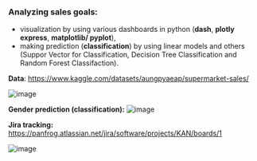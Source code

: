 ### Analyzing sales goals:
- visualization by using various dashboards in python (**dash**, **plotly express**, **matplotlib/ pyplot**),
- making prediction (**classification**) by using linear models and others (Suppor Vector for Classification, Decision Tree Classification and Random Forest Classifaction).
  
**Data**:
https://www.kaggle.com/datasets/aungpyaeap/supermarket-sales/

![image](https://github.com/juliuszlosinski/Sales-Analyzer/assets/72278818/92d34fd2-4bf2-44dc-ad22-ab5d7f692ed7)

**Gender prediction (classification):**
![image](https://github.com/juliuszlosinski/Sales-Analyzer/assets/72278818/a13e7793-d781-4a90-b970-d7efc705492f)

**Jira tracking:**
https://panfrog.atlassian.net/jira/software/projects/KAN/boards/1

![image](https://github.com/juliuszlosinski/Sales-Analyzer/assets/72278818/198307c1-076a-4b29-b59f-e993ae85d516)
